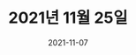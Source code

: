 ---
title: 2021년 11월 25일
date: 2021-11-07
description: 양경수 민주노총 위원장 1심 선고 및 석방 오늘의 사진은 선별한 사진을 소개하는 콘텐츠입니다. 제목, 날짜와 선별한 한 두 장의 사진을 소개하는 영역입니다. 대표사진을 선택하고, 제목, 날짜를 적고, 사진을 설명하는 간단한 정리를 하세요. 해당 콘텐츠를 잘 쌓아서 추후에 전시 영역으로 활용할 수 있습니다. 
components: 
  - https://kctu-photo.durumi.io/cdn-cgi/image/fit=scale-down,width=1920/https://kctu-photo.s3.ap-northeast-2.amazonaws.com/2021년/4월/20210421-4월+노동자건강권쟁취투쟁의달+집중집회/_1DX0566.jpg
resources:
- name: 대표사진
  src: https://kctu-photo.s3.ap-northeast-2.amazonaws.com/2021년/11월/20211107-전태일+열사+51주기+이주노동자+기자회견+및+거리행진_전태일다리_광화문_청운효자동주민센터_기자회견_행진_총연맹_서울본부_공공운수노조_이주노동/_1D20163.jpg
- name: item-01
  params:
    icon: photo
  src: https://kctu-photo.s3.ap-northeast-2.amazonaws.com/2021년/11월/20211107-전태일+열사+51주기+이주노동자+기자회견+및+거리행진_전태일다리_광화문_청운효자동주민센터_기자회견_행진_총연맹_서울본부_공공운수노조_이주노동/_1D20313.jpg  
  description: 오늘의 사진은 선별한 사진을 소개하는 콘텐츠입니다. 제목, 날짜와 선별한 한 두 장의 사진을 소개하는 영역입니다. 대표사진을 선택하고, 제목, 날짜를 적고, 사진을 설명하는 간단한 정리를 하세요. 해당 콘텐츠를 잘 쌓아서 추후에 전시 영역으로 활용할 수 있습니다. 
  target: /items/2021년/11월/20211107-전태일-열사-51주기-이주노동자-기자회견-및-거리행진_전태일다리_광화문_청운효자동주민센터_기자회견_행진_총연맹_서울본부_공공운수노조_이주노동/_1d20313
- name: item-02  
  params:
    icon: photo
  src: https://kctu-photo.s3.ap-northeast-2.amazonaws.com/2021년/11월/20211107-전태일+열사+51주기+이주노동자+기자회견+및+거리행진_전태일다리_광화문_청운효자동주민센터_기자회견_행진_총연맹_서울본부_공공운수노조_이주노동/_1DX0088.jpg
  description: 오늘의 사진은 선별한 사진을 소개하는 콘텐츠입니다. 제목, 날짜와 선별한 한 두 장의 사진을 소개하는 영역입니다. 대표사진을 선택하고, 제목, 날짜를 적고, 사진을 설명하는 간단한 정리를 하세요. 해당 콘텐츠를 잘 쌓아서 추후에 전시 영역으로 활용할 수 있습니다.
  target: /items/2021년/11월/20211107-전태일-열사-51주기-이주노동자-기자회견-및-거리행진_전태일다리_광화문_청운효자동주민센터_기자회견_행진_총연맹_서울본부_공공운수노조_이주노동/_1DX0088   
---